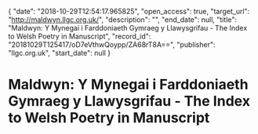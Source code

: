 {
  "date": "2018-10-29T12:54:17.965825", 
  "open_access": true, 
  "target_url": "http://maldwyn.llgc.org.uk/", 
  "description": "", 
  "end_date": null, 
  "title": "Maldwyn: Y Mynegai i Farddoniaeth Gymraeg y Llawysgrifau - The Index to Welsh Poetry in Manuscript", 
  "record_id": "20181029T125417/oD7eVthwQoypp/ZA68rT8A==", 
  "publisher": "llgc.org.uk", 
  "start_date": null
}

# Maldwyn: Y Mynegai i Farddoniaeth Gymraeg y Llawysgrifau - The Index to Welsh Poetry in Manuscript

